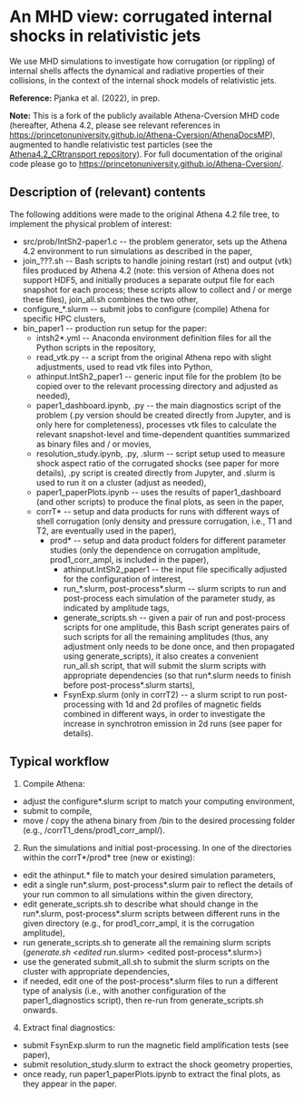 # An MHD view: corrugated internal shocks in relativistic jets

We use MHD simulations to investigate how corrugation (or rippling) of internal shells affects the dynamical and radiative properties of their collisions, in the context of the internal shock models of relativistic jets.

**Reference:** Pjanka et al. (2022), in prep.

**Note:** This is a fork of the publicly available Athena-Cversion MHD code (hereafter, Athena 4.2, please see relevant references in https://princetonuniversity.github.io/Athena-Cversion/AthenaDocsMP), augmented to handle relativistic test particles (see the [Athena4.2_CRtransport repository](https://github.com/ppjanka/Athena4.2_CRtransport)). For full documentation of the original code please go to https://princetonuniversity.github.io/Athena-Cversion/.

## Description of (relevant) contents

The following additions were made to the original Athena 4.2 file tree, to implement the physical problem of interest:
 - src/prob/IntSh2-paper1.c -- the problem generator, sets up the Athena 4.2 environment to run simulations as described in the paper,
 - join_???.sh -- Bash scripts to handle joining restart (rst) and output (vtk) files produced by Athena 4.2 (note: this version of Athena does not support HDF5, and initially produces a separate output file for each snapshot for each process; these scripts allow to collect and / or merge these files), join_all.sh combines the two other,
 - configure_\*.slurm -- submit jobs to configure (compile) Athena for specific HPC clusters,
 - bin_paper1 -- production run setup for the paper:
   - intsh2*.yml -- Anaconda environment definition files for all the Python scripts in the repository,
   - read_vtk.py -- a script from the original Athena repo with slight adjustments, used to read vtk files into Python,
   - athinput.IntSh2_paper1 -- generic input file for the problem (to be copied over to the relevant processing directory and adjusted as needed), 
   - paper1_dashboard.ipynb, .py -- the main diagnostics script of the problem (.py version should be created directly from Jupyter, and is only here for completeness), processes vtk files to calculate the relevant snapshot-level and time-dependent quantities summarized as binary files and / or movies,
   - resolution_study.ipynb, .py, .slurm -- script setup used to measure shock aspect ratio of the corrugated shocks (see paper for more details), .py script is created directly from Jupyter, and .slurm is used to run it on a cluster (adjust as needed),
   - paper1_paperPlots.ipynb -- uses the results of paper1_dashboard (and other scripts) to produce the final plots, as seen in the paper,
   - corrT* -- setup and data products for runs with different ways of shell corrugation (only density and pressure corrugation, i.e., T1 and T2, are eventually used in the paper),
     - prod* -- setup and data product folders for different parameter studies (only the dependence on corrugation amplitude, prod1_corr_ampl, is included in the paper),
       - athinput.IntSh2_paper1 -- the input file specifically adjusted for the configuration of interest,
       - run_\*.slurm, post-process\*.slurm -- slurm scripts to run and post-process each simulation of the parameter study, as indicated by amplitude tags,
       - generate_scripts.sh -- given a pair of run and post-process scripts for one amplitude, this Bash script generates pairs of such scripts for all the remaining amplitudes (thus, any adjustment only needs to be done once, and then propagated using generate_scripts), it also creates a convenient run_all.sh script, that will submit the slurm scripts with appropriate dependencies (so that run*.slurm needs to finish before post-process*.slurm starts),
       - FsynExp.slurm (only in corrT2) -- a slurm script to run post-processing with 1d and 2d profiles of magnetic fields combined in different ways, in order to investigate the increase in synchrotron emission in 2d runs (see paper for details).

## Typical workflow

1. Compile Athena:
 - adjust the configure*.slurm script to match your computing environment,
 - submit to compile,
 - move / copy the athena binary from /bin to the desired processing folder (e.g., /corrT1_dens/prod1_corr_ampl/).
2. Run the simulations and initial post-processing. In one of the directories within the corrT*/prod* tree (new or existing):
 - edit the athinput.* file to match your desired simulation parameters,
 - edit a single run*.slurm, post-process*.slurm pair to reflect the details of your run common to all simulations within the given directory,
 - edit generate_scripts.sh to describe what should change in the run*.slurm, post-process*.slurm scripts between different runs in the given directory (e.g., for prod1_corr_ampl, it is the corrugation amplitude),
 - run generate_scripts.sh to generate all the remaining slurm scripts (*generate.sh <edited run*.slurm> <edited post-process*.slurm>)
 - use the generated submit_all.sh to submit the slurm scripts on the cluster with appropriate dependencies,
 - if needed, edit one of the post-process*.slurm files to run a different type of analysis (i.e., with another configuration of the paper1_diagnostics script), then re-run from generate_scripts.sh onwards.
4. Extract final diagnostics:
 - submit FsynExp.slurm to run the magnetic field amplification tests (see paper),
 - submit resolution_study.slurm to extract the shock geometry properties,
 - once ready, run paper1_paperPlots.ipynb to extract the final plots, as they appear in the paper.
